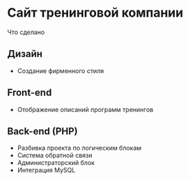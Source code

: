 # Сайт тренинговой компании

Что сделано

## Дизайн
- Создание фирменного стиля

## Front-end
- Отображение описаний программ тренингов

## Back-end (PHP)
- Разбивка проекта по логическим блокам
- Система обратной связи
- Администраторский блок
- Интеграция MySQL